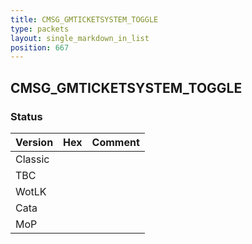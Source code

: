 ```yaml
---
title: CMSG_GMTICKETSYSTEM_TOGGLE
type: packets
layout: single_markdown_in_list
position: 667
---
```


## CMSG_GMTICKETSYSTEM_TOGGLE

### Status

Version    | Hex        | Comment
---------- | ---------- | ---------- 
Classic    |            | 
TBC        |            | 
WotLK      |            | 
Cata       |            | 
MoP        |            | 